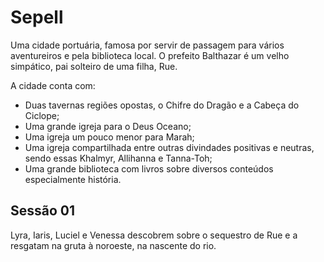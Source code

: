 # Sepell

Uma cidade portuária, famosa por servir de passagem para vários aventureiros e pela biblioteca local. O prefeito Balthazar é um velho simpático, pai solteiro de uma filha, Rue.

A cidade conta com:

* Duas tavernas regiões opostas, o Chifre do Dragão e a Cabeça do Ciclope;
* Uma grande igreja para o Deus Oceano;
* Uma igreja um pouco menor para Marah;
* Uma igreja compartilhada entre outras divindades positivas e neutras, sendo essas Khalmyr, Allihanna e Tanna-Toh;
* Uma grande biblioteca com livros sobre diversos conteúdos especialmente história.

## Sessão 01
Lyra, Iaris, Luciel e Venessa descobrem sobre o sequestro de Rue e a resgatam na gruta à noroeste, na nascente do rio.
